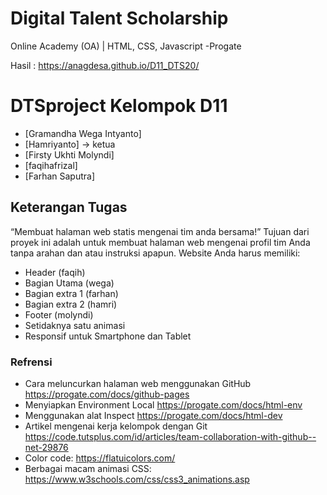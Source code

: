 Digital Talent Scholarship 
==============================================================
Online Academy (OA) | HTML, CSS, Javascript -Progate

Hasil : https://anagdesa.github.io/D11_DTS20/

# DTSproject Kelompok D11
* [Gramandha Wega Intyanto]
* [Hamriyanto] -> ketua
* [Firsty Ukhti Molyndi]
* [faqihafrizal]
* [Farhan Saputra]

## Keterangan Tugas
“Membuat halaman web statis mengenai tim anda bersama!”
Tujuan dari proyek ini adalah untuk membuat halaman web mengenai profil tim Anda tanpa arahan dan atau instruksi apapun. Website Anda harus memiliki:
* Header (faqih)
* Bagian Utama (wega)
* Bagian extra 1 (farhan)
* Bagian extra 2 (hamri)
* Footer (molyndi)
* Setidaknya satu animasi
* Responsif untuk Smartphone dan Tablet

### Refrensi 
* Cara meluncurkan halaman web menggunakan GitHub https://progate.com/docs/github-pages
* Menyiapkan Environment Local https://progate.com/docs/html-env
* Menggunakan alat Inspect https://progate.com/docs/html-dev
* Artikel mengenai kerja kelompok dengan Git https://code.tutsplus.com/id/articles/team-collaboration-with-github--net-29876 
* Color code: https://flatuicolors.com/ 
* Berbagai macam animasi CSS: https://www.w3schools.com/css/css3_animations.asp

